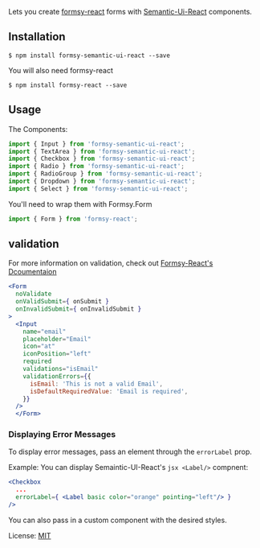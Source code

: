 Lets you create [formsy-react](https://github.com/christianalfoni/formsy-react) forms with [Semantic-Ui-React](https://github.com/Semantic-Org/Semantic-UI-React) components.

## Installation

```
$ npm install formsy-semantic-ui-react --save
```

You will also need formsy-react

```
$ npm install formsy-react --save
```

## Usage

The Components:

```js
import { Input } from 'formsy-semantic-ui-react';
import { TextArea } from 'formsy-semantic-ui-react';
import { Checkbox } from 'formsy-semantic-ui-react';
import { Radio } from 'formsy-semantic-ui-react';
import { RadioGroup } from 'formsy-semantic-ui-react';
import { Dropdown } from 'formsy-semantic-ui-react';
import { Select } from 'formsy-semantic-ui-react';
```

You'll need to wrap them with Formsy.Form

```js
import { Form } from 'formsy-react';
```

## validation

For more information on validation, check out [Formsy-React's Dcoumentaion](https://github.com/christianalfoni/formsy-react/blob/master/API.md)

```jsx
<Form
  noValidate
  onValidSubmit={ onSubmit }
  onInvalidSubmit={ onInvalidSubmit }
>
  <Input
    name="email"
    placeholder="Email"
    icon="at"
    iconPosition="left"
    required
    validations="isEmail"
    validationErrors={{
      isEmail: 'This is not a valid Email',
      isDefaultRequiredValue: 'Email is required',
    }}
  />
  </Form>
```

### Displaying Error Messages

To display error messages, pass an element through the ``` errorLabel ``` prop.

Example: You can display Semaintic-UI-React's ```jsx <Label/>``` compnent:

```jsx
<Checkbox
  ...
  errorLabel={ <Label basic color="orange" pointing="left"/> }
/>
```
You can also pass in a custom component with the desired styles.

License: [MIT](/LICENSE)
